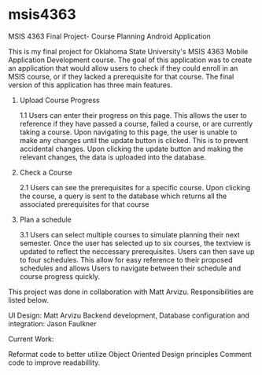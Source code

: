 # msis4363
MSIS 4363 Final Project- Course Planning Android Application

This is my final project for Oklahoma State University's MSIS 4363 Mobile Application Development course. The goal of this application was to create an application that would allow users to check if they could enroll in an MSIS course, or if they lacked a prerequisite for that course. The final version of this application has three main features. 

1. Upload Course Progress

    1.1 Users can enter their progress on this page. This allows the user to reference if they have passed a course, failed a course, or are currently taking a course. Upon navigating to this page, the user is unable to make any changes until the update button is clicked. This is to prevent accidental changes. Upon clicking the update button and making the relevant changes, the data is uploaded into the database.
    
2. Check a Course

    2.1 Users can see the prerequisites for a specific course. Upon clicking the course, a query is sent to the database which returns all the associated prerequisites for that course   
    
3. Plan a schedule

    3.1 Users can select multiple courses to simulate planning their next semester. Once the user has selected up to six courses, the textview is updated to reflect the neccessary prerequisites. Users can then save up to four schedules. This allow for easy reference to their proposed schedules and allows Users to navigate between their schedule and course progress quickly.
    
 This project was done in collaboration with Matt Arvizu. Responsibilities are listed below.
 
 UI Design: Matt Arvizu
 Backend development, Database configuration and integration: Jason Faulkner
 
 Current Work:
 
 Reformat code to better utilize Object Oriented Design principles
 Comment code to improve readabillity.
 
 
